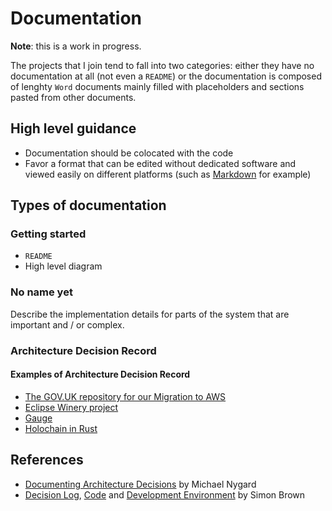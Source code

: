 # Documentation

**Note**: this is a work in progress.

The projects that I join tend to fall into two categories: either they have no documentation at all (not even a `README`) or the documentation is composed of lenghty `Word` documents mainly filled with placeholders and sections pasted from other documents.

## High level guidance

- Documentation should be colocated with the code
- Favor a format that can be edited without dedicated software and viewed easily on different platforms (such as [Markdown][markdown] for example)

## Types of documentation

### Getting started

- `README`
- High level diagram

### No name yet

Describe the implementation details for parts of the system that are important and / or complex.

### Architecture Decision Record

#### Examples of Architecture Decision Record

- [The GOV.UK repository for our Migration to AWS][adr-govuk-aws]
- [Eclipse Winery project][adr-eclipse-winery]
- [Gauge][adr-gauge]
- [Holochain in Rust][adr-holochain]

## References

- [Documenting Architecture Decisions][michael-nygard-documenting-architecture-decisions] by Michael Nygard
- [Decision Log][simon-brown-decision-log], [Code][simon-brown-code] and [Development Environment][simon-brown-development-environment] by Simon Brown

[markdown]: https://en.wikipedia.org/wiki/Markdown
[michael-nygard-documenting-architecture-decisions]: http://thinkrelevance.com/blog/2011/11/15/documenting-architecture-decisions
[simon-brown-decision-log]: https://structurizr.com/help/documentation/decision-log
[simon-brown-code]: https://structurizr.com/help/documentation/code
[simon-brown-development-environment]: https://structurizr.com/help/documentation/development-environment
[adr-govuk-aws]: https://github.com/alphagov/govuk-aws/tree/master/doc/architecture/decisions
[adr-eclipse-winery]: https://github.com/eclipse/winery/tree/master/docs/adr
[adr-gauge]: https://github.com/getgauge/gauge/wiki/ADR
[adr-holochain]: https://github.com/holochain/holochain-rust/tree/master/doc/architecture/decisions
